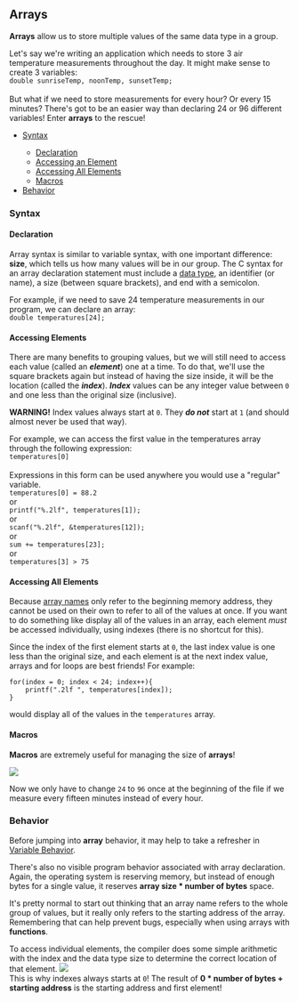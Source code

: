 <h2>Arrays</h2>
<p><strong>Arrays</strong> allow us to store multiple values of the same data type in a group.</p>
<p>Let's say we're writing an application which needs to store 3 air temperature measurements throughout the day. It might make sense to create 3 variables:<br>
  <code>double sunriseTemp, noonTemp, sunsetTemp;</code><br>
  <br>But what if we need to store measurements for every hour? Or every 15 minutes? There's got to be an easier way than declaring 24 or 96 different variables! Enter <strong>arrays</strong> to the rescue!
</p>
<ul>
    <li><a href="#syntax">Syntax</a></li>
    <ul><li><a href="#declaration">Declaration</a></li>
        <li><a href="#element_access">Accessing an Element</a></li>
        <li><a href="#all_elements">Accessing All Elements</a></li>
        <li><a href="#macros">Macros</a></li></ul>
    <li><a href="#behavior">Behavior</a></li>
</ul>
<h3><a name="syntax">Syntax</a></h3>
<h4><a name="declaration">Declaration</a></h4>
<p>
  Array syntax is similar to variable syntax, with one important difference: <strong>size</strong>, which tells us how many values will be in our group. 
  The C <span title="coding rules for a programming language">syntax</span> for an array declaration statement must include a <a href="https://github.com/erinkeith/erinkeith.github.io/blob/main/135/topics/variables.md)">data type</a>, an identifier (or name), a size (between square brackets), and end with a semicolon.
</p>
<p>For example, if we need to save 24 temperature measurements in our program, we can declare an array:<br>
  <code>double temperatures[24];</code>
</p>
<h4><a name="element_access">Accessing Elements</a></h4>
<p>
  There are many benefits to grouping values, but we will still need to access each value (called an <strong><em>element</em></strong>) one at a time. To do that, we'll use the square brackets again but instead of having the size inside, it will be the location (called the <strong><em>index</em></strong>). <strong><em>Index</em></strong> values can be any integer value between <code>0</code> and one less than the original size (inclusive).
</p>
<p>
  <strong>WARNING!</strong> Index values always start at <code>0</code>. They <strong><em>do not</em></strong> start at <code>1</code> (and should almost never be used that way).
</p>
<p>
  For example, we can access the first value in the temperatures array through the following expression:<br>
  <code>temperatures[0]</code><br>
  <br>Expressions in this form can be used anywhere you would use a "regular" variable.<br>
  <code>temperatures[0] = 88.2</code><br>
  or<br>
  <code>printf("%.2lf", temperatures[1]);</code><br>
  or<br>
  <code>scanf("%.2lf", &temperatures[12]);</code><br>
  or<br>
  <code>sum += temperatures[23];</code><br>
  or<br>
  <code>temperatures[3] > 75</code><br>
</p>
<h4><a name="all_elements">Accessing All Elements</a></h4>
<p>
  Because <a href="#behavior">array names</a> only refer to the beginning memory address, they cannot be used on their own to refer to all of the values at once. If you want to do something like display all of the values in an array, each element <em>must</em> be accessed individually, using indexes (there is no shortcut for this).
</p>
<p>
  Since the index of the first element starts at <code>0</code>, the last index value is one less than the original size, and each element is at the next index value, arrays and for loops are best friends! For example:
<pre><code>for(index = 0; index < 24; index++){
    printf(".2lf ", temperatures[index]);
}</code></pre>
  would display all of the values in the <code>temperatures</code> array.
</p>
<h4><a name="macros">Macros</a></h4>
<p><strong>Macros</strong> are extremely useful for managing the size of <strong>arrays</strong>!</p>
  <img src="https://github.com/user-attachments/assets/3e9ef33f-3609-406d-81bc-44c3ea0237ec"><br>
<p>Now we only have to change <code>24</code> to <code>96</code> once at the beginning of the file if we measure every fifteen minutes instead of every hour.
</p>
<h3><a name="behavior">Behavior</a></h3>
<p>Before jumping into <strong>array</strong> behavior, it may help to take a refresher in <a href="https://github.com/erinkeith/erinkeith.github.io/blob/main/135/topics/variables.md#behavior">Variable Behavior</a>.</p>
<p>
  There's also no visible program behavior associated with array declaration. Again, the operating system is reserving memory, but instead of enough bytes for a single value, it reserves <strong>array size * number of bytes</strong> space. 
</p>
<p>
  It's pretty normal to start out thinking that an array name refers to the whole group of values, but it really only refers to the starting address of the array. Remembering that can help prevent bugs, especially when using arrays with <strong>functions</strong>.</p>
<p>
  To access individual elements, the compiler does some simple arithmetic with the index and the data type size to determine the correct location of that element. <img src="https://github.com/user-attachments/assets/5eaa63a8-8f91-400f-a4e9-a5e5612ee737"><br>
  This is why indexes always starts at <code>0</code>! The result of <strong>0 * number of bytes + starting address</strong> is the starting address and first element!
</p>
